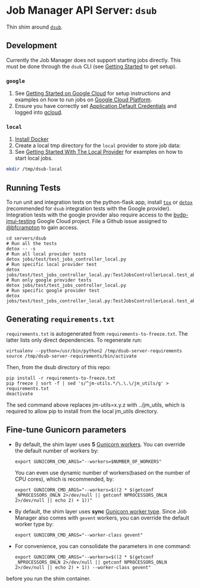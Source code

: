 # Job Manager API Server: `dsub`

Thin shim around [`dsub`](https://github.com/googlegenomics/dsub).

## Development

Currently the Job Manager does not support starting jobs directly. This must be done through the `dsub` CLI (see [Getting Started](https://github.com/googlegenomics/dsub#getting-started) to get setup).

### `google`
1. See [Getting Started on Google Cloud](https://github.com/googlegenomics/dsub#getting-started-on-google-cloud) for setup instructions and examples on how to run jobs on [Google Cloud Platform](https://www.google.com/search?q=google+cloud+platform&oq=Google+Cloud+Platform&aqs=chrome.0.0j69i60l3j0l2.2358j0j7&sourceid=chrome&ie=UTF-8).
1. Ensure you have correctly set [Application Default
Credentials](https://developers.google.com/identity/protocols/application-default-credentials)
and logged into [gcloud](https://cloud.google.com/sdk/docs/quickstarts).


### `local`
1. [Install Docker](https://docs.docker.com/engine/installation/)
1. Create a local tmp directory for the `local` provider to store job data:
1. See [Getting Started With The Local Provider](https://github.com/googlegenomics/dsub#getting-started-with-the-local-provider) for examples on how to start local jobs.
```sh
mkdir /tmp/dsub-local
```

## Running Tests
To run unit and integration tests on the python-flask app, install
[`tox`](https://github.com/tox-dev/tox) or
[`detox`](https://github.com/tox-dev/detox) (recommended for `dsub`
integration tests with the Google provider). Integration tests with the google
provider also require access to the [bvdp-jmui-testing](https://console.cloud.google.com/home/dashboard?project=bvdp-jmui-testing)
Google Cloud project. File a Github issue assigned to
[@bfcrampton](https://github.com/bfcrampton) to gain access.

```
cd servers/dsub
# Run all the tests
detox -- -s
# Run all local provider tests
detox jobs/test/test_jobs_controller_local.py
# Run specific local provider test
detox jobs/test/test_jobs_controller_local.py:TestJobsControllerLocal.test_abort_job
# Run only google provider tests
detox jobs/test/test_jobs_controller_local.py
# Run specific google provider test
detox jobs/test/test_jobs_controller_local.py:TestJobsControllerLocal.test_abort_job
```

## Generating `requirements.txt`

`requirements.txt` is autogenerated from `requirements-to-freeze.txt`. The
latter lists only direct dependencies. To regenerate run:
```
virtualenv --python=/usr/bin/python2 /tmp/dsub-server-requirements
source /tmp/dsub-server-requirements/bin/activate
```
Then, from the dsub directory of this repo:
```
pip install -r requirements-to-freeze.txt
pip freeze | sort -f | sed 's/^jm-utils.*/\.\.\/jm_utils/g' > requirements.txt
deactivate
```

The sed command above replaces jm-utils=x.y.z with ../jm_utils, which is required
to allow pip to install from the local jm_utils directory.


## Fine-tune Gunicorn parameters


- By default, the shim layer uses **5** [Gunicorn workers](http://docs.gunicorn.org/en/stable/settings.html#worker-class). You can override the default number of workers by:

    ```
    export GUNICORN_CMD_ARGS="--workers=$NUMBER_OF_WORKERS"
    ``` 
    You can even use dynamic number of workers(based on the number of CPU cores), which is recommended, by:
    ```
    export GUNICORN_CMD_ARGS="--workers=$((2 * $(getconf _NPROCESSORS_ONLN 2>/dev/null || getconf NPROCESSORS_ONLN 2>/dev/null || echo 2) + 1))"
    ```

- By default, the shim layer uses **sync** [Gunicorn worker type](http://docs.gunicorn.org/en/stable/design.html#sync-workers). Since Job Manager also comes with `gevent` workers, you can override the default worker type by:

    ```
    export GUNICORN_CMD_ARGS="--worker-class gevent"
    ```
   
- For convenience, you can consolidate the parameters in one command:

    ```
    export GUNICORN_CMD_ARGS="--workers=$((2 * $(getconf _NPROCESSORS_ONLN 2>/dev/null || getconf NPROCESSORS_ONLN 2>/dev/null || echo 2) + 1)) --worker-class gevent"        
    ```
before you run the shim container.